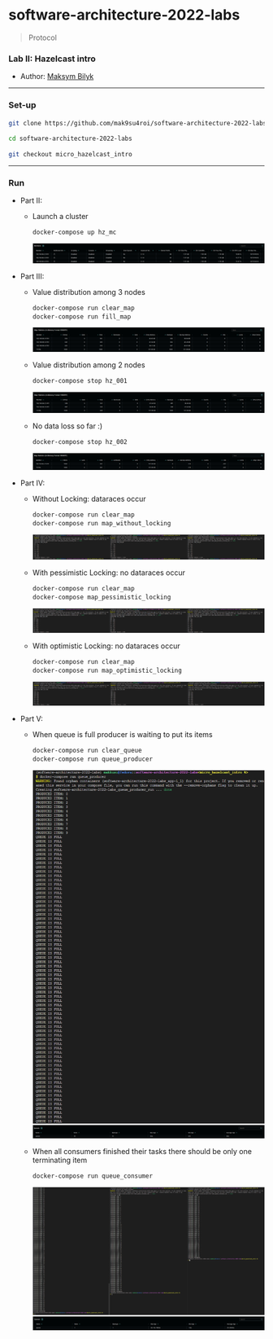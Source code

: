 # software-architecture-2022-labs

> Protocol

### Lab II: Hazelcast intro
- Author: [Maksym Bilyk](https://github.com/mak9su4roi)

---

### Set-up
```bash
git clone https://github.com/mak9su4roi/software-architecture-2022-labs.git
```
```bash
cd software-architecture-2022-labs
```
```bash
git checkout micro_hazelcast_intro
```

---

### Run

- Part II:
    - Launch a cluster
        ```bash
        docker-compose up hz_mc
        ```
        ![](media/p1.png)

- Part III:
    - Value distribution among 3 nodes
        ```bash
        docker-compose run clear_map
        docker-compose run fill_map
        ```
        ![](media/p2_3.png)

    - Value distribution among 2 nodes
        ```bash
        docker-compose stop hz_001
        ```
        ![](media/p2_2.png)
    
    - No data loss so far :)
        ```bash
        docker-compose stop hz_002
        ```
        ![](media/p2_1.png)

- Part IV:
    - Without Locking: dataraces occur
        ```bash
        docker-compose run clear_map
        docker-compose run map_without_locking
        ```
        ![](media/p3_w.png)

    - With pessimistic Locking: no dataraces occur
        ```bash
        docker-compose run clear_map
        docker-compose map_pessimistic_locking
        ```
        ![](media/p3_p.png)

    - With optimistic Locking: no dataraces occur
        ```bash
        docker-compose run clear_map
        docker-compose run map_optimistic_locking
        ```
        ![](media/p3_o.png)

- Part V:
    - When queue is full producer is waiting to put its items
        ```bash
        docker-compose run clear_queue
        docker-compose run queue_producer
        ```
        ![](media/p4_p.png)
        ![](media/p4_pc.png)

    - When all consumers finished their tasks there should be only one terminating item
        ```bash
        docker-compose run queue_consumer
        ```
        ![](media/p4_pcc.png)
        ![](media/p4_pccc.png)
